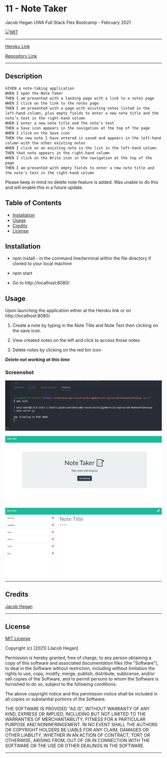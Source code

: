 # 11 - Note Taker

Jacob Hegan UWA Full Stack Flex Bootcamp - February 2021

[![MIT](https://img.shields.io/badge/licence-MIT-brightgreen)](https://choosealicense.com/licenses/mit/)

---

[Heroku Link](https://floating-plateau-50769.herokuapp.com/)

[Repository Link](https://github.com/heganjr/11-express-note-taker-JH)

---

## Description

```
GIVEN a note-taking application
WHEN I open the Note Taker
THEN I am presented with a landing page with a link to a notes page
WHEN I click on the link to the notes page
THEN I am presented with a page with existing notes listed in the left-hand column, plus empty fields to enter a new note title and the note’s text in the right-hand column
WHEN I enter a new note title and the note’s text
THEN a Save icon appears in the navigation at the top of the page
WHEN I click on the Save icon
THEN the new note I have entered is saved and appears in the left-hand column with the other existing notes
WHEN I click on an existing note in the list in the left-hand column
THEN that note appears in the right-hand column
WHEN I click on the Write icon in the navigation at the top of the page
THEN I am presented with empty fields to enter a new note title and the note’s text in the right-hand column
```

Please keep in mind no delete note feature is added. Was unable to do this and will enable this in a future update.

## Table of Contents

- [Installation](#installation)
- [Usage](#usage)
- [Credits](#credits)
- [License](#license)

## Installation

- npm install - in the command line/terminal within the file directory if cloned to your local machine

- npm start

- Go to http://localhost:8080/


## Usage

Upon launching the application either at the Heroku link or on http://localhost:8080/

1. Create a note by typing in the Note Title and Note Text then clicking on the save icon.

2. View created notes on the left and click to access those notes

3. Delete notes by clicking on the red bin icon

***Delete not working at this time***


### Screenshot
![npm-start](images/npm-start.PNG)


![index](images/screenshot1.PNG)


![notes](images/screenshot2.PNG)


---

## Credits

[Jacob Hegan](https://github.com/heganjr)

---

## License

[MIT License](https://choosealicense.com/licenses/mit/)


  Copyright (c) [2021] [Jacob Hegan]
  
  Permission is hereby granted, free of charge, to any person obtaining a copy
  of this software and associated documentation files (the "Software"), to deal
  in the Software without restriction, including without limitation the rights
  to use, copy, modify, merge, publish, distribute, sublicense, and/or sell
  copies of the Software, and to permit persons to whom the Software is
  furnished to do so, subject to the following conditions:
  
  The above copyright notice and this permission notice shall be included in all
  copies or substantial portions of the Software.
  
  THE SOFTWARE IS PROVIDED "AS IS", WITHOUT WARRANTY OF ANY KIND, EXPRESS OR
  IMPLIED, INCLUDING BUT NOT LIMITED TO THE WARRANTIES OF MERCHANTABILITY,
  FITNESS FOR A PARTICULAR PURPOSE AND NONINFRINGEMENT. IN NO EVENT SHALL THE
  AUTHORS OR COPYRIGHT HOLDERS BE LIABLE FOR ANY CLAIM, DAMAGES OR OTHER
  LIABILITY, WHETHER IN AN ACTION OF CONTRACT, TORT OR OTHERWISE, ARISING FROM,
  OUT OF OR IN CONNECTION WITH THE SOFTWARE OR THE USE OR OTHER DEALINGS IN THE
  SOFTWARE.

---
